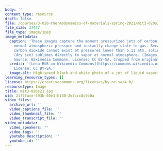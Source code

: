 ```yaml
---
body: ''
content_type: resource
draft: false
file: /courses/3-020-thermodynamics-of-materials-spring-2021/mit3-020s21.jpg
file_size: 37477
file_type: image/jpeg
image_metadata:
  caption: 'These images capture the moment pressurized jets of carbon dioxide hit
    normal atmospheric pressure and instantly change state to gas. Because liquid
    carbon dioxide cannot exist at pressures lower than 5.11 atm, solid carbon dioxide
    (dry ice) sublimes directly to vapor at normal atmosphere. (Images by [Lena RUB](https://commons.wikimedia.org/wiki/File:Liquid_carbon_dioxide_jets_02.png).
    Source: Wikimedia Commons. License: CC BY-SA. Cropped from original.)'
  credit: '[Lena RUB on Wikimedia Commons](https://commons.wikimedia.org/wiki/File:Liquid_carbon_dioxide_jets_02.png).
    License: CC BY-SA.'
  image-alt: High-speed black and white photo of a jet of liquid vaporizing.
learning_resource_types: []
license: https://creativecommons.org/licenses/by-nc-sa/4.0/
resourcetype: Image
title: mit3-020s21.jpg
uid: 21f7face-593b-40e3-b130-2e7ccc8c9b0a
video_files:
  archive_url: ''
  video_captions_file: ''
  video_thumbnail_file: ''
  video_transcript_file: ''
video_metadata:
  video_speakers: ''
  video_tags: ''
  youtube_description: ''
  youtube_id: ''
---
```


